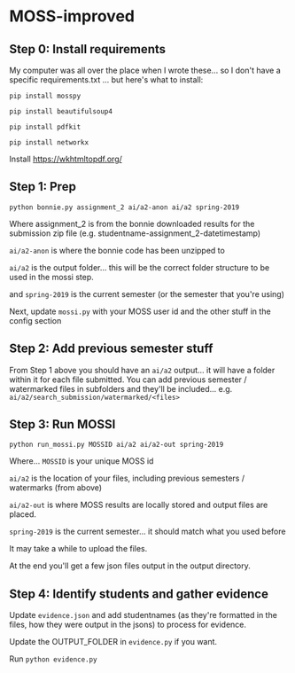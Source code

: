 # MOSS-improved

## Step 0: Install requirements

My computer was all over the place when I wrote these... so I don't have a specific requirements.txt ... but here's what to install:

`pip install mosspy`

`pip install beautifulsoup4`

`pip install pdfkit`

`pip install networkx`

Install https://wkhtmltopdf.org/

## Step 1: Prep

`python bonnie.py assignment_2 ai/a2-anon ai/a2 spring-2019`

Where assignment_2 is from the bonnie downloaded results for the submission zip file (e.g. studentname-assignment_2-datetimestamp)

`ai/a2-anon` is where the bonnie code has been unzipped to

`ai/a2` is the output folder... this will be the correct folder structure to be used in the mossi step.

and `spring-2019` is the current semester (or the semester that you're using)

Next, update `mossi.py` with your MOSS user id and the other stuff in the config section

## Step 2: Add previous semester stuff

From Step 1 above you should have an `ai/a2` output... it will have a folder within it for each file submitted. You can add previous semester / watermarked files in subfolders and they'll be included... e.g. `ai/a2/search_submission/watermarked/<files>`

## Step 3: Run MOSSI

`python run_mossi.py MOSSID ai/a2 ai/a2-out spring-2019`

Where... `MOSSID` is your unique MOSS id

`ai/a2` is the location of your files, including previous semesters / watermarks (from above)

`ai/a2-out` is where MOSS results are locally stored and output files are placed.

`spring-2019` is the current semester... it should match what you used before

It may take a while to upload the files.

At the end you'll get a few json files output in the output directory.

## Step 4: Identify students and gather evidence

Update `evidence.json` and add studentnames (as they're formatted in the files, how they were output in the jsons) to process for evidence.

Update the OUTPUT_FOLDER in `evidence.py` if you want.

Run `python evidence.py`
